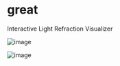 # great
Interactive Light Refraction Visualizer

![image](https://github.com/user-attachments/assets/5277964b-2e0f-4f3b-92bf-b3e2c60c0158)

![image](https://github.com/user-attachments/assets/7b7cb6a9-16d7-410b-bd65-f103257b119d)
